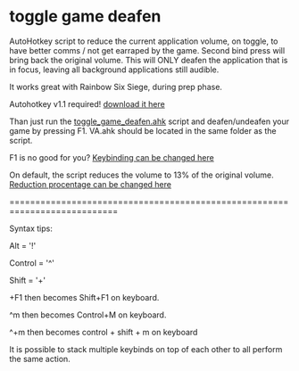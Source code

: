 # toggle game deafen
AutoHotkey script to reduce the current application volume, on toggle, to have better comms / not get earraped by the game.
Second bind press will bring back the original volume.
This will ONLY deafen the application that is in focus, leaving all background applications still audible.

It works great with Rainbow Six Siege, during prep phase.

Autohotkey v1.1 required! [download it here](https://www.autohotkey.com/download/ahk-install.exe)

Than just run the [toggle_game_deafen.ahk](https://github.com/MarosLodnipeguh/toggle_game_deafen/blob/master/toggle_game_deafen.ahk) script and deafen/undeafen your game by pressing F1.
VA.ahk should be located in the same folder as the script.

F1 is no good for you? 
[Keybinding can be changed here](toggle_game_deafen.ahk#L11) 

On default, the script reduces the volume to 13% of the original volume.
[Reduction procentage can be changed here](toggle_game_deafen.ahk#L9)

===========================================================================

Syntax tips:

Alt = '!'

Control = '^'

Shift = '+'

+F1   then becomes Shift+F1 on keyboard.

^m    then becomes Control+M on keyboard.

^+m 	then becomes control + shift + m on keyboard


It is possible to stack multiple keybinds on top of each other to all perform the same action.
